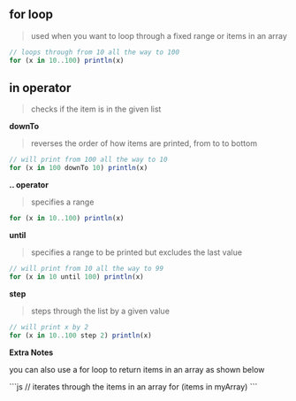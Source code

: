 ## for loop
> used when you want to loop through a fixed range or items in an array

```js
// loops through from 10 all the way to 100
for (x in 10..100) println(x)
```
## in operator
> checks if the item is in the given list

**downTo**
> reverses the order of how items are printed, from to to bottom
```js
// will print from 100 all the way to 10
for (x in 100 downTo 10) println(x)
```

**.. operator**
> specifies a range
```js
for (x in 10..100) println(x)
```

**until**
> specifies a range to be printed but excludes the last value
```js
// will print from 10 all the way to 99
for (x in 10 until 100) println(x)
```

**step**
> steps through the list by a given value
```js
// will print x by 2
for (x in 10..100 step 2) println(x)
```

**Extra Notes**
<p>you can also use a for loop to return items in an array as shown below</p>
```js
// iterates through the items in an array
for (items in myArray)
```
